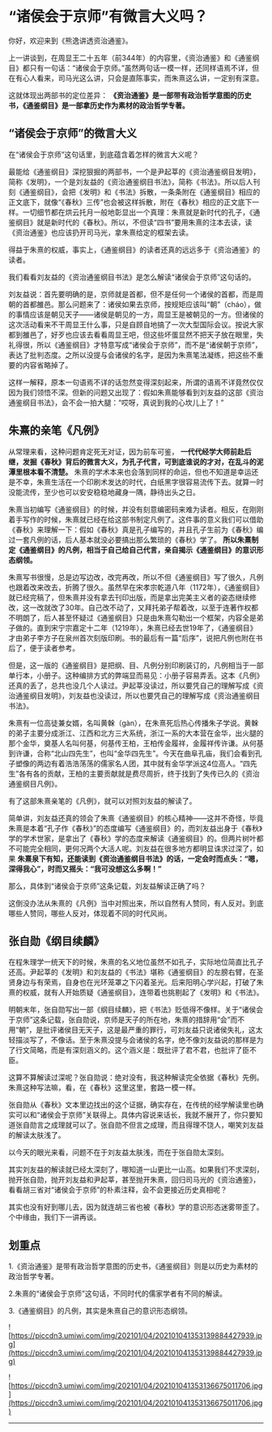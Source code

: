 #  “诸侯会于京师”有微言大义吗？

你好，欢迎来到《熊逸讲透资治通鉴》。

上一讲谈到，在周显王二十五年（前344年）的内容里，《资治通鉴》和《通鉴纲目》都只有一句话：“诸侯会于京师。”虽然两句话一模一样，还同样语焉不详，但在有心人看来，司马光这么讲，只会是直陈事实，而朱熹这么讲，一定别有深意。

这就体现出两部书的定位差异： **《资治通鉴》是一部带有政治哲学意图的历史书，《通鉴纲目》是一部拿历史作为素材的政治哲学专著。**

## “诸侯会于京师”的微言大义

在“诸侯会于京师”这句话里，到底蕴含着怎样的微言大义呢？

最能给《通鉴纲目》深挖狠掘的两部书，一个是尹起莘的《资治通鉴纲目发明》，简称《发明》，一个是刘友益的《资治通鉴纲目书法》，简称《书法》。所以后人刊刻《通鉴纲目》，会把《发明》和《书法》拆散，一条条附在《通鉴纲目》相应的正文底下，就像“《春秋》三传”也会被这样拆散，附在《春秋》相应的正文底下一样。一切细节都在烘云托月一般地彰显出一个真理：朱熹就是新时代的孔子，《通鉴纲目》就是新时代的《春秋》。所以，不但读“四书”要用朱熹的注本去读，读《资治通鉴》也应该扔开司马光，拿朱熹给定的框架去读。

得益于朱熹的权威，事实上，《通鉴纲目》的读者还真的远远多于《资治通鉴》的读者。

我们看看刘友益的《资治通鉴纲目书法》是怎么解读“诸侯会于京师”这句话的。

刘友益说：首先要明确的是，京师就是首都，但不是任何一个诸侯的首都，而是周朝的首都雒邑。那么问题来了：诸侯如果去京师，按规矩应该叫“朝”（cháo），做的事情应该是朝见天子——诸侯是朝见的一方，周显王是被朝见的一方。但诸侯的这次活动看来不干周显王什么事，只是自顾自地搞了一次大型国际会议。按说大家都到雒邑了，好歹也应该去看看周显王吧，但这些坏蛋显然不把天子放在眼里，失礼得很，所以《通鉴纲目》才特意写成“诸侯会于京师”，而不是“诸侯朝于京师”，表达了批判态度。之所以没提与会诸侯的名字，是因为朱熹笔法凝练，把这些不重要的内容省略掉了。

这样一解释，原本一句语焉不详的话忽然变得深刻起来，所谓的语焉不详竟然仅仅因为我们领悟不深。但新的问题又出现了：假如朱熹能够看到刘友益的这部《资治通鉴纲目书法》，会不会一拍大腿：“哎呀，真说到我的心坎儿上了！”

## 朱熹的亲笔《凡例》

从常理来看，这种问题肯定死无对证，因为前车可鉴， **一代代经学大师前赴后继，发掘《春秋》背后的微言大义，为孔子代言，可到底谁说的才对，在乱斗的泥潭里根本看不清楚。** 朱熹的学术本来也会落到同样的命运，但也不知道是幸运还是不幸，朱熹生活在一个印刷术发达的时代，白纸黑字很容易流传下去。就算一时没能流传，至少也可以安安稳稳地藏身一隅，静待出头之日。

朱熹当初编写《通鉴纲目》的时候，并没有刻意编密码来难为读者。相反，在刚刚着手写作的时候，朱熹就已经在给这部书制定凡例了。这件事的意义我们可以借助《春秋》来理解一下：假如《春秋》真是孔子编写的，并且孔子生前为《春秋》编过一套凡例的话，后人基本就没必要搞出那么繁琐的《春秋》学了。 **所以朱熹制定《通鉴纲目》的凡例，相当于自己给自己代言，亲自揭示《通鉴纲目》的意识形态纲领。**

朱熹写书很慢，总是边写边改，改完再改，所以不但《通鉴纲目》写了很久，凡例也跟着改来改去，折腾了很久。虽然早在宋孝宗乾道八年（1172年），《通鉴纲目》就已经完稿了，但朱熹并没有拿去刊印出版，而是拿出完美主义者的姿态继续修改，这一改就改了30年。自己改不动了，又拜托弟子帮着改，以至于连著作权都不明朗了，后人甚至怀疑过《通鉴纲目》只是由朱熹勾勒出一个框架，内容全是弟子做的。直到宋宁宗嘉定十二年（1219年），朱熹已经去世19年了，《通鉴纲目》才由弟子李方子在泉州首次刻版印刷。书的最后有一篇“后序”，说把凡例也附在书后了，便于读者参考。

但是，这一版的《通鉴纲目》是把纲、目、凡例分别印刷装订的，凡例相当于一部单行本，小册子。这种编排方式的弊端显而易见：小册子容易弄丢。这本《凡例》还真的丢了，总共也没几个人读过。尹起莘没读过，所以要凭自己的理解写成《资治通鉴纲目发明》，刘友益也没读过，所以也要凭自己的理解写成《资治通鉴纲目书法》。

朱熹有一位高徒兼女婿，名叫黄榦（gàn），在朱熹死后热心传播朱子学说。黄榦的弟子主要分成浙江、江西和北方三大系统，浙江一系的大本营在金华，出火腿的那个金华，奠基人名叫何基，何基传王柏，王柏传金履祥，金履祥传许谦。从何基到许谦，合称“北山四先生”，也叫“金华四先生”。今天在曲阜孔庙，我们会看到孔子塑像的两边有着浩浩荡荡的儒家名人团，其中就有金华学派这4位高人。“四先生”各有各的贡献，王柏的主要贡献就是费尽周折，终于找到了失传已久的《资治通鉴纲目凡例》。

有了这部朱熹亲笔的《凡例》，就可以对照刘友益的解读了。

简单讲，刘友益还真的领会了朱熹《通鉴纲目》的核心精神——这并不奇怪，毕竟朱熹是本着“孔子作《春秋》”的态度编写《通鉴纲目》的，而刘友益出身于《春秋》学的学术世家，是拿出了《春秋》学的态度来解读《通鉴纲目》的。但两片树叶都不可能完全相同，更何况两个大活人呢。刘友益在很多地方都明显诛求过深了，如果 **朱熹泉下有知，还能读到《资治通鉴纲目书法》的话，一定会时而点头：“嗯，深得我心”，时而又摇头：“我可没想这么多啊！”**

那么，具体到“诸侯会于京师”这条记载，刘友益解读正确了吗？

这倒没办法从朱熹的《凡例》当中对照出来，所以自然有人赞同，有人反对。到底哪些人赞同，哪些人反对，体现着不同的时代风尚。

## 张自勋《纲目续麟》

在程朱理学一统天下的时候，朱熹的名义地位虽然不如孔子，实际地位简直比孔子还高。尹起莘的《发明》和刘友益的《书法》堪称《通鉴纲目》的左膀右臂，在圣贤身边与有荣焉，自身也在光环笼罩之下闪着圣光。后来阳明心学兴起，打破了朱熹的权威，就有人开始质疑《通鉴纲目》，连带着也挑剔起了《发明》和《书法》。

明朝末年，张自勋写出一部《纲目续麟》，把《书法》贬低得不像样。关于“诸侯会于京师”这条记载，张自勋说，京师是天子的所在地，朱熹的措辞用“会”而不用“朝”，是批评诸侯目无天子，这是最严重的罪行，可刘友益只说诸侯失礼，这太轻描淡写了，不像话。至于朱熹没提与会诸侯的名字，绝不像刘友益说的那样是为了行文简略，而是有深刻涵义的。这个涵义是：既批评了君不君，也批评了臣不臣。

这算不算解读过深呢？张自勋说：绝对没有，我这种解读完全依据《春秋》先例。朱熹这种写法嘛，看，在《春秋》这里这里，套路一模一样。

张自勋从《春秋》文本里边找出的这个证据，确实存在，在传统的经学解读里也确实可以和“诸侯会于京师”关联得上。具体内容说来话长，我就不展开了，你只要知道张自勋言之成理就可以了。张自勋不但言之成理，而且得理不饶人，嘲笑刘友益的解读太肤浅了。

以今天的眼光来看，问题不在于刘友益太肤浅，而在于张自勋太深刻。

其实刘友益的解读就已经太深刻了，哪知道一山更比一山高。如果我们不求深刻，抛开张自勋，抛开刘友益和尹起莘，甚至抛开朱熹，回归司马光的《资治通鉴》，看看胡三省对“诸侯会于京师”的朴素注释，会不会更接近历史真相呢？

其实也没有好到哪儿去，因为就连胡三省也被《春秋》学的意识形态迷雾带歪了。个中缘由，我们下一讲再谈。

## 划重点

1.《资治通鉴》是带有政治哲学意图的历史书，《通鉴纲目》则是以历史为素材的政治哲学专著。

2.朱熹的“诸侯会于京师”这句话，不同时代的儒家学者有不同的解读。

3.《通鉴纲目》的凡例，其实是朱熹自己的意识形态纲领。

![https://piccdn3.umiwi.com/img/202101/04/202101041353139884427939.jpg](https://piccdn3.umiwi.com/img/202101/04/202101041353139884427939.jpg)

![https://piccdn3.umiwi.com/img/202101/04/202101041353136675011706.jpg](https://piccdn3.umiwi.com/img/202101/04/202101041353136675011706.jpg)

---
